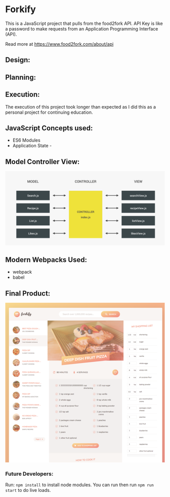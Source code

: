 # Forkify 

This is a JavaScript project that pulls from the food2fork API.
API Key is like a password to make requests from an Application Programming Interface (API). 

Read more at https://www.food2fork.com/about/api

## Design:


## Planning:

## Execution:
The execution of this project took longer than expected as I did this as a personal project for continuing education. 

## JavaScript Concepts used:
* ES6 Modules
* Application State - 

## Model Controller View:

![](mcv.png)

## Modern Webpacks Used: 
* webpack
* babel

## Final Product:

![](project.jpg)


### Future Developers:

Run: `npm install` to install node modules.
You can run then run `npm run start` to do live loads.

